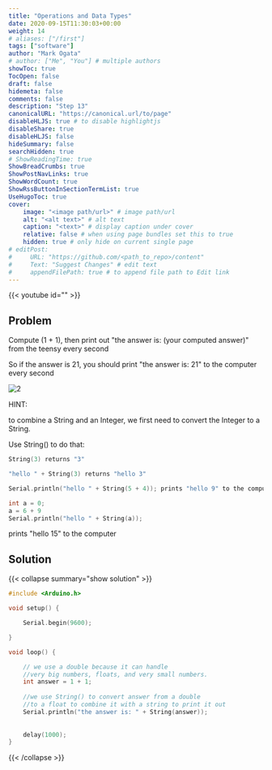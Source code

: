 ```yaml
---
title: "Operations and Data Types"
date: 2020-09-15T11:30:03+00:00
weight: 14
# aliases: ["/first"]
tags: ["software"]
author: "Mark Ogata"
# author: ["Me", "You"] # multiple authors
showToc: true
TocOpen: false
draft: false
hidemeta: false
comments: false
description: "Step 13"
canonicalURL: "https://canonical.url/to/page"
disableHLJS: true # to disable highlightjs
disableShare: true
disableHLJS: false
hideSummary: false
searchHidden: true
# ShowReadingTime: true
ShowBreadCrumbs: true
ShowPostNavLinks: true
ShowWordCount: true
ShowRssButtonInSectionTermList: true
UseHugoToc: true
cover:
    image: "<image path/url>" # image path/url
    alt: "<alt text>" # alt text
    caption: "<text>" # display caption under cover
    relative: false # when using page bundles set this to true
    hidden: true # only hide on current single page
# editPost:
#     URL: "https://github.com/<path_to_repo>/content"
#     Text: "Suggest Changes" # edit text
#     appendFilePath: true # to append file path to Edit link
---
```


{{< youtube id="" >}}

## Problem

Compute (1 + 1), then print out "the answer is: (your computed answer)" from the teensy every second

So if the answer is 21, you should print "the answer is: 21" to the computer every second

![2](/img/2.png)

HINT:

to combine a String and an Integer, we first need to convert the Integer to a String.

Use String() to do that:
```C++
String(3) returns "3"

"hello " + String(3) returns "hello 3"

Serial.println("hello " + String(5 + 4)); prints "hello 9" to the computer

```

```C++
int a = 0;
a = 6 + 9
Serial.println("hello " + String(a));
```
prints "hello 15" to the computer

## Solution

{{< collapse summary="show solution" >}}

```C++
#include <Arduino.h>

void setup() {

    Serial.begin(9600);

}   

void loop() {

    // we use a double because it can handle 
    //very big numbers, floats, and very small numbers.
    int answer = 1 + 1; 
    
    //we use String() to convert answer from a double 
    //to a float to combine it with a string to print it out
    Serial.println("the answer is: " + String(answer));
    
    
    delay(1000);
}
```

{{< /collapse >}}

